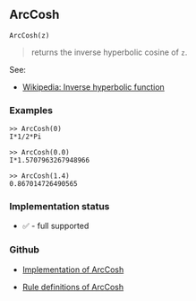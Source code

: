 ## ArcCosh

```
ArcCosh(z)
```

> returns the inverse hyperbolic cosine of `z`.

See:
* [Wikipedia: Inverse hyperbolic function](https://en.wikipedia.org/wiki/Inverse_hyperbolic_function)

### Examples

```
>> ArcCosh(0)
I*1/2*Pi

>> ArcCosh(0.0)
I*1.5707963267948966

>> ArcCosh(1.4)
0.867014726490565
```






### Implementation status

* &#x2705; - full supported

### Github

* [Implementation of ArcCosh](https://github.com/axkr/symja_android_library/blob/master/symja_android_library/matheclipse-core/src/main/java/org/matheclipse/core/builtin/ExpTrigsFunctions.java#L274) 

* [Rule definitions of ArcCosh](https://github.com/axkr/symja_android_library/blob/master/symja_android_library/rules/ArcCoshRules.m) 
